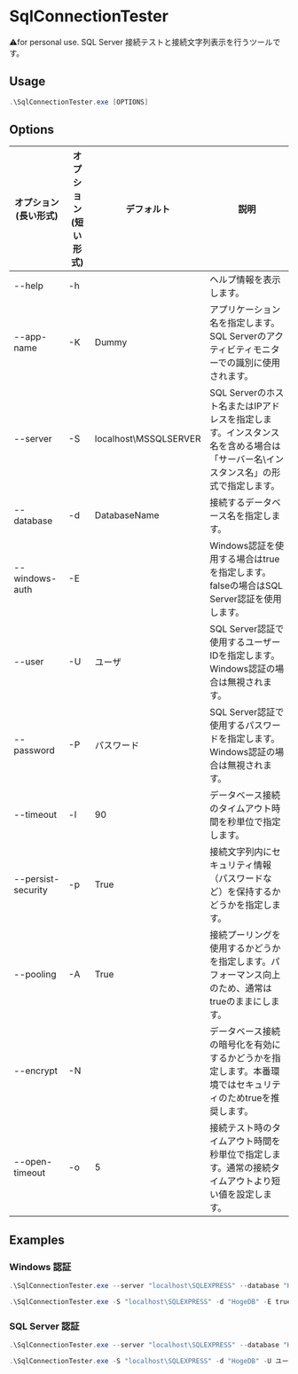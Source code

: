 # SqlConnectionTester
⚠️for personal use. SQL Server 接続テストと接続文字列表示を行うツールです。

## Usage
```ps1
.\SqlConnectionTester.exe [OPTIONS]
```

## Options

| オプション(長い形式) | オプション(短い形式) | デフォルト            | 説明                                                                                                                            |
|----------------------|----------------------|-----------------------|---------------------------------------------------------------------------------------------------------------------------------|
| --help               | -h                   |                       | ヘルプ情報を表示します。                                                                                                        |
| --app-name           | -K                   | Dummy                 | アプリケーション名を指定します。SQL Serverのアクティビティモニターでの識別に使用されます。                                      |
| --server             | -S                   | localhost\MSSQLSERVER | SQL Serverのホスト名またはIPアドレスを指定します。インスタンス名を含める場合は「サーバー名\インスタンス名」の形式で指定します。 |
| --database           | -d                   | DatabaseName          | 接続するデータベース名を指定します。                                                                                            |
| --windows-auth       | -E                   |                       | Windows認証を使用する場合はtrueを指定します。falseの場合はSQL Server認証を使用します。                                          |
| --user               | -U                   | ユーザ                | SQL Server認証で使用するユーザーIDを指定します。Windows認証の場合は無視されます。                                               |
| --password           | -P                   | パスワード            | SQL Server認証で使用するパスワードを指定します。Windows認証の場合は無視されます。                                               |
| --timeout            | -l                   | 90                    | データベース接続のタイムアウト時間を秒単位で指定します。                                                                        |
| --persist-security   | -p                   | True                  | 接続文字列内にセキュリティ情報（パスワードなど）を保持するかどうかを指定します。                                                |
| --pooling            | -A                   | True                  | 接続プーリングを使用するかどうかを指定します。パフォーマンス向上のため、通常はtrueのままにします。                              |
| --encrypt            | -N                   |                       | データベース接続の暗号化を有効にするかどうかを指定します。本番環境ではセキュリティのためtrueを推奨します。                      |
| --open-timeout       | -o                   | 5                     | 接続テスト時のタイムアウト時間を秒単位で指定します。通常の接続タイムアウトより短い値を設定します。                              |
## Examples

### Windows 認証
```ps1
.\SqlConnectionTester.exe --server "localhost\SQLEXPRESS" --database "HogeDB" --windows-auth true
```

```ps1
.\SqlConnectionTester.exe -S "localhost\SQLEXPRESS" -d "HogeDB" -E true
```

### SQL Server 認証
```ps1
.\SqlConnectionTester.exe --server "localhost\SQLEXPRESS" --database "HogeDB" --user ユーザ --password パスワード
```

```ps1
.\SqlConnectionTester.exe -S "localhost\SQLEXPRESS" -d "HogeDB" -U ユーザ -P パスワード
```
